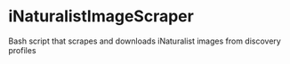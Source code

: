 # iNaturalistImageScraper
Bash script that scrapes and downloads iNaturalist images from discovery profiles
